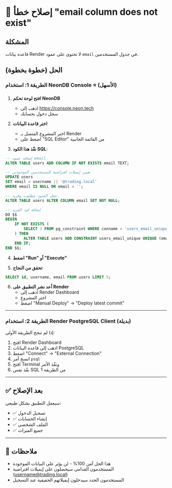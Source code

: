 # 🔧 إصلاح خطأ "email column does not exist"

## المشكلة
قاعدة بيانات Render لا تحتوي على عمود `email` في جدول المستخدمين.

## الحل (خطوة بخطوة)

### الطريقة 1: استخدام NeonDB Console ⭐ (الأسهل)

1. **افتح لوحة تحكم NeonDB**
   - اذهب إلى https://console.neon.tech
   - سجل دخول بحسابك

2. **اختر قاعدة البيانات**
   - اختر المشروع المتصل بـ Render
   - اضغط على "SQL Editor" من القائمة الجانبية

3. **نفّذ هذا الكود SQL**:

```sql
-- إضافة عمود email
ALTER TABLE users ADD COLUMN IF NOT EXISTS email TEXT;

-- تعيين إيميلات افتراضية للمستخدمين الموجودين
UPDATE users 
SET email = username || '@trading.local'
WHERE email IS NULL OR email = '';

-- جعل العمود مطلوب وفريد
ALTER TABLE users ALTER COLUMN email SET NOT NULL;

-- إضافة قيد الفريد
DO $$ 
BEGIN
    IF NOT EXISTS (
        SELECT 1 FROM pg_constraint WHERE conname = 'users_email_unique'
    ) THEN
        ALTER TABLE users ADD CONSTRAINT users_email_unique UNIQUE (email);
    END IF;
END $$;
```

4. **اضغط "Run" أو "Execute"**

5. **تحقق من النجاح**:
```sql
SELECT id, username, email FROM users LIMIT 5;
```

6. **أعد نشر التطبيق على Render**
   - اذهب إلى Render Dashboard
   - اختر المشروع
   - اضغط "Manual Deploy" → "Deploy latest commit"

---

### الطريقة 2: استخدام Render PostgreSQL Client (بديلة)

إذا لم تنجح الطريقة الأولى:

1. افتح Render Dashboard
2. اذهب إلى قاعدة البيانات PostgreSQL
3. اضغط "Connect" → "External Connection"
4. انسخ أمر `psql` 
5. افتح Terminal ونفّذ الأمر
6. نفّذ نفس SQL من الطريقة 1

---

## ✅ بعد الإصلاح

سيعمل التطبيق بشكل طبيعي:
- ✅ تسجيل الدخول
- ✅ إنشاء الحسابات
- ✅ الملف الشخصي
- ✅ جميع الميزات

---

## 📝 ملاحظات

- هذا الحل آمن 100% - لن يؤثر على البيانات الموجودة
- المستخدمون القدامى سيحصلون على إيميلات افتراضية (username@trading.local)
- المستخدمون الجدد سيدخلون إيميلاتهم الحقيقية عند التسجيل
